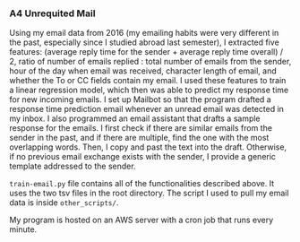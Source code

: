 ### A4 Unrequited Mail 

Using my email data from 2016 (my emailing habits were very different in the past, especially since I studied abroad last semester), I extracted five features: (average reply time for the sender + average reply time overall) / 2, ratio of number of emails replied : total number of emails from the sender, hour of the day when email was received, character length of email, and whether the To or CC fields contain my email. I used these features to train a linear regression model, which then was able to predict my response time for new incoming emails. I set up Mailbot so that the program drafted a response time prediction email whenever an unread email was detected in my inbox. I also programmed an email assistant that drafts a sample response for the emails. I first check if there are similar emails from the sender in the past, and if there are multiple, find the one with the most overlapping words. Then, I copy and past the text into the draft. Otherwise, if no previous email exchange exists with the sender, I provide a generic template addressed to the sender.

`train-email.py` file contains all of the functionalities described above. It uses the two tsv files in the root directory. The script I used to pull my email data is inside `other_scripts/`.

My program is hosted on an AWS server with a cron job that runs every minute.
